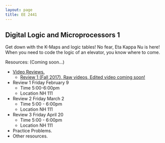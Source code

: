 ```yaml
---
layout: page
title: EE 2441
---
```


## Digital Logic and Microprocessors 1
Get down with the K-Maps and logic tables! No fear, Eta Kappa Nu is here! 
When you need to code the logic of an elevator, you know where to come.

Resources: (Coming soon...)
- [Video Reviews.](https://youtube.com/channel/UCV0OmOABl9S8e4QHvtNHLow)
  - [Review 1 (Fall 2017), Raw videos, Edited video coming soon!](https://youtu.be/qbHzVsKSc-g)
- Review 1 Friday February 9 
  - Time 5:00-6:00pm 
  - Location NH 111
- Review 2 Friday March 2
  - Time 5:00 - 6:00pm
  - Location NH 111
- Review 3 Friday April 20
  - Time 5:00 - 6:00pm
  - Location NH 111
- Practice Problems. 
- Other resources.
